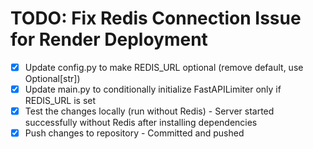 # TODO: Fix Redis Connection Issue for Render Deployment

- [x] Update config.py to make REDIS_URL optional (remove default, use Optional[str])
- [x] Update main.py to conditionally initialize FastAPILimiter only if REDIS_URL is set
- [x] Test the changes locally (run without Redis) - Server started successfully without Redis after installing dependencies
- [x] Push changes to repository - Committed and pushed
